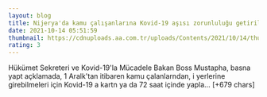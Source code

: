 ```yaml
--- 
layout: blog
title: Nijerya'da kamu çalışanlarına Kovid-19 aşısı zorunluluğu getiriliyor
date: 2021-10-14 05:51:59
thumbnail: https://cdnuploads.aa.com.tr/uploads/Contents/2021/10/14/thumbs_b_c_f238688156909e6a8da6d12faedb8e75.jpg?v=085735
rating: 3
---
```

Hükümet Sekreteri ve Kovid-19'la Mücadele Bakan Boss Mustapha, basna yapt açklamada, 1 Aralk'tan itibaren kamu çalanlarndan, i yerlerine girebilmeleri için Kovid-19 a kartn ya da 72 saat içinde yapla… [+679 chars]